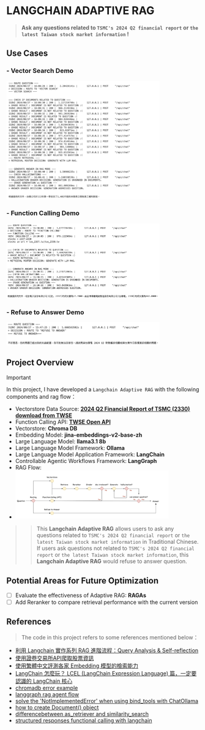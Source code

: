 # LANGCHAIN ADAPTIVE RAG

> **Ask any questions related to `TSMC's 2024 Q2 financial report` or `the latest Taiwan stock market information` !**

## Use Cases
### - Vector Search Demo
<img width="400" src="./readme_source/vectore-search-demo.png">

### - Function Calling Demo
<img width="400" src="./readme_source/function-calling-demo.png">

### - Refuse to Answer Demo
<img width="400" src="./readme_source/refuse-to-answer-demo.png">

## Project Overview
> [!IMPORTANT]
> In this project, I have developed a `Langchain Adaptive RAG` with the following components and rag flow：
> - Vectorstore Data Source: **[2024 Q2 Financial Report of TSMC (2330) download from TWSE](https://doc.twse.com.tw/server-java/t57sb01?step=1&colorchg=1&co_id=2330&year=113&seamon=&mtype=A&)**
> - Function Calling API: **[TWSE Open API](https://openapi.twse.com.tw)**
> - Vectorstore: **Chroma DB**
> - Embedding Model: **jina-embeddings-v2-base-zh**
> - Large Language Model: **llama3.1 8b**
> - Large Language Model Framework: **Ollama**
> - Large Language Model Application Framework: **LangChain**
> - Controllable Agentic Workflows Framework: **LangGraph**
> - RAG Flow:
> - <img width="400" src="./readme_source/adaptive_rag_workflow.png">

> > This **Langchain Adaptive RAG** allows users to ask any questions related to `TSMC's 2024 Q2 financial report` or `the latest Taiwan stock market information` in Traditional Chinese. If users ask questions not related to `TSMC's 2024 Q2 financial report` or `the latest Taiwan stock market information`, this **Langchain Adaptive RAG** would refuse to answer question.

## Potential Areas for Future Optimization
- [ ] Evaluate the effectiveness of Adaptive RAG: **RAGAs**
- [ ] Add Reranker to compare retrieval performance with the current version

## References
> The code in this project refers to some references mentioned below：
- [利用 Langchain 實作系列 RAG 進階流程：Query Analysis & Self-reflection](https://edge.aif.tw/application-langchain-rag-advanced/)
- [使用證卷交易所API爬取股票資訊](https://hackmd.io/@aaronlife/python-ex-stock-by-api?utm_source=preview-mode&utm_medium=rec)
- [使用繁體中文評測各家 Embedding 模型的檢索能力](https://ihower.tw/blog/archives/12167)
- [LangChain 怎麼玩？ LCEL (LangChain Expression Language) 篇，一定要認識的 LangChain 核心](https://myapollo.com.tw/blog/langchain-expression-language/)
- [chromadb error example](https://www.kaggle.com/code/toddgardiner/chromadb-error-example)
- [langgraph rag agent flow](https://github.com/langchain-ai/langgraph/blob/main/examples/rag/langgraph_rag_agent_llama3_local.ipynb)
- [solve the 'NotImplementedError' when using bind_tools with ChatOllama](https://github.com/langchain-ai/langchain/issues/21479)
- [how to create Document() object](https://github.com/langchain-ai/langgraph/blob/main/examples/tutorials/tool-calling-agent-local.ipynb)
- [differencebetween as_retriever and similarity_search](https://www.reddit.com/r/LangChain/comments/1ba77pu/difference_between_as_retriever_and_similarity/)
- [structured responses functional calling with langchain](https://medium.com/@mauryaanoop3/unleashing-structured-responses-functional-calling-with-langchain-ollama-and-phi-3-part-3-720b34203778)
